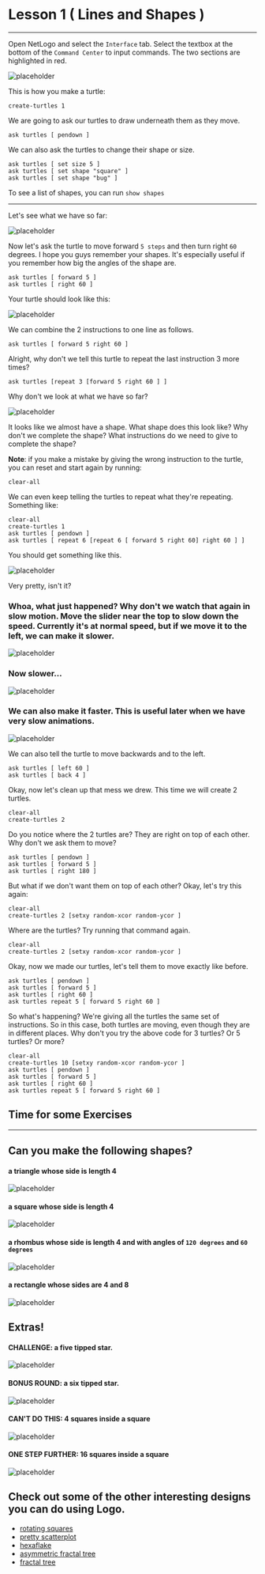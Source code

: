 # Lesson 1 ( Lines and Shapes )
----

Open NetLogo and select the `Interface` tab. Select the textbox at the bottom of the `Command Center` to input commands. The two sections are highlighted in red.

![placeholder](/images/lesson1/interface_inputbox.png)

This is how you make a turtle:

    create-turtles 1

We are going to ask our turtles to draw underneath them as they move.

    ask turtles [ pendown ]

We can also ask the turtles to change their shape or size.

    ask turtles [ set size 5 ]
    ask turtles [ set shape "square" ]
    ask turtles [ set shape "bug" ]

To see a list of shapes, you can run `show shapes`

----

Let's see what we have so far:

![placeholder](/images/lesson1/intro.png)
    
Now let's ask the turtle to move forward `5 steps` and then turn right `60` degrees. I hope you guys remember your shapes. It's especially useful if you remember how big the angles of the shape are.

    ask turtles [ forward 5 ]
    ask turtles [ right 60 ]

Your turtle should look like this:

![placeholder](/images/lesson1/step1.png)

We can combine the 2 instructions to one line as follows.

    ask turtles [ forward 5 right 60 ]

Alright, why don't we tell this turtle to repeat the last instruction 3 more times?

    ask turtles [repeat 3 [forward 5 right 60 ] ]

Why don't we look at what we have so far? 

![placeholder](/images/lesson1/step2.png)

It looks like we almost have a shape. What shape does this look like?  Why don't we complete the shape? What instructions do we need to give to complete the shape?

**Note**: if you make a mistake by giving the wrong instruction to the turtle, you can reset and start again by running:

    clear-all
    
We can even keep telling the turtles to repeat what they're repeating. Something like:

    clear-all
    create-turtles 1 
    ask turtles [ pendown ]
    ask turtles [ repeat 6 [repeat 6 [ forward 5 right 60] right 60 ] ]

You should get something like this.

![placeholder](/images/lesson1/starinhexagon.png)

Very pretty, isn't it?

### Whoa, what just happened? Why don't we watch that again in slow motion. Move the slider near the top to slow down the speed. Currently it's at normal speed, but if we move it to the left, we can make it slower.

![placeholder](/images/lesson1/normal_speed.png)

### Now slower...

![placeholder](/images/lesson1/slower_speed.png)

### We can also make it faster. This is useful later when we have very slow animations.

![placeholder](/images/lesson1/faster_speed.png)

We can also tell the turtle to move backwards and to the left.

    ask turtles [ left 60 ]
    ask turtles [ back 4 ]

Okay, now let's clean up that mess we drew. This time we will create 2 turtles.

    clear-all
    create-turtles 2

Do you notice where the 2 turtles are? They are right on top of each other. Why don't we ask them to move?

    ask turtles [ pendown ]
    ask turtles [ forward 5 ]
    ask turtles [ right 180 ]

But what if we don't want them on top of each other? Okay, let's try this again:

    clear-all
    create-turtles 2 [setxy random-xcor random-ycor ]

Where are the turtles? Try running that command again.

    clear-all
    create-turtles 2 [setxy random-xcor random-ycor ]

Okay, now we made our turtles, let's tell them to move exactly like before.

    ask turtles [ pendown ]
    ask turtles [ forward 5 ]
    ask turtles [ right 60 ]
    ask turtles repeat 5 [ forward 5 right 60 ]

So what's happening? We're giving all the turtles the same set of instructions. So in this case, both turtles are moving, even though they are in different places.
Why don't you try the above code for 3 turtles? Or 5 turtles? Or more?

    clear-all
    create-turtles 10 [setxy random-xcor random-ycor ]
    ask turtles [ pendown ]
    ask turtles [ forward 5 ]
    ask turtles [ right 60 ]
    ask turtles repeat 5 [ forward 5 right 60 ]

## Time for some Exercises
----
## Can you make the following shapes?
<!-- TODO make horizontal ruler more defined -->

#### a triangle whose side is length 4 

![placeholder](/images/lesson1/triangle.png)

#### a square whose side is length 4 

![placeholder](/images/lesson1/square.png)

#### a rhombus whose side is length 4 and with angles of `120 degrees` and `60 degrees`

![placeholder](/images/lesson1/rhombus.png)

#### a rectangle whose sides are 4 and 8 

![placeholder](/images/lesson1/rectangle.png)

## Extras!

#### CHALLENGE: a five tipped star.

![placeholder](/images/lesson1/5tippedstar.png)

#### BONUS ROUND: a six tipped star.

![placeholder](/images/lesson1/6tippedstar.png)

#### CAN'T DO THIS: 4 squares inside a square

![placeholder](/images/lesson1/squaresinsquare.png)

#### ONE STEP FURTHER: 16 squares inside a square

![placeholder](/images/lesson1/16squaresinsquare.png)

Check out some of the other interesting designs you can do using Logo.
--
- [rotating squares](http://logo.twentygototen.org/4gxRYOCe)
- [pretty scatterplot](http://logo.twentygototen.org/U-vJcCz3)
- [hexaflake](http://logo.twentygototen.org/AJeuVkKc)
- [asymmetric fractal tree](http://logo.twentygototen.org/rvgjjMiS)
- [fractal tree](http://logo.twentygototen.org/aiexE8RU)
